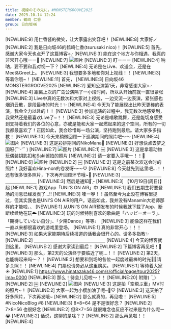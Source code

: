```yaml
---
title: 視線のその先に。#MONSTERGROOVE2025
date: 2025.10.14 12:24
member: 鶴崎 仁香
group: 日向坂46
---
```


[NEWLINE:9]
用仁香酱的微笑，让大家露出笑容吧！
[NEWLINE:8]
大家好🪄
[NEWLINE:2]
我是日向坂46的鹤崎仁香(tsurusaki nico)！
[NEWLINE:5]
首先，感谢大家今天也点开了这篇博客⟡.·
[NEWLINE:3]
能在这个地方与你相遇，我真的非常开心哦ーー🤍
[NEWLINE:7]
![图片](https://cdn.hinatazaka46.com/files/14/diary/official/member/moblog/202510/mob6evM08.jpg)
[NEWLINE:3]
盯ーーー
[NEWLINE:4]
呐呐，要不要和我对视一下？
[NEWLINE:4]
无论是在Live、欢送会，还是在Meet&Greet上。
[NEWLINE:3]
我想要多多地和你对上视线！！
[NEWLINE:3]
等着你哦~！
[NEWLINE:11]
首先，
[NEWLINE:3]
日向坂46 MONSTERGROOVE2025
[NEWLINE:2]
爱知公演第1天，非常感谢大家⟡.·
[NEWLINE:4]
距离上次的广岛公演隔了一小段时间，所以从开始前就一直很紧张
[NEWLINE:3]
Live中真的无数次和大家对上视线，一边交流一边表演，紧张感也烟消云散，是段最棒的时光！✨
[NEWLINE:4]
今天为了能展现出比昨天更棒的表演，我会全力以赴的！！
[NEWLINE:3]
参加巡演的过程中，我无数次地感受到，我果然还是最喜欢Live了~！！
[NEWLINE:3]
无论是唱歌跳舞，还是能切身感受到支持着我们的各位的心意，亦或是能和大家一起燃起来的这个空间，所有的一切我都最喜欢了！正因如此，我会珍惜每一场公演，坚持跑到最后。请大家多多指教！
[NEWLINE:10]
今天来稍微回顾一下巡演期间的照片吧～～
[NEWLINE:4]
![图片](https://cdn.hinatazaka46.com/files/14/diary/official/member/moblog/202510/mobhxxC1v.jpg)
[NEWLINE:3]
这是彩排期间的NikoMana🦀
[NEWLINE:2]
好想快点去梦之国呀(˶'ᵕ'˶ )‪︎
[NEWLINE:7]
![图片](https://cdn.hinatazaka46.com/files/14/diary/official/member/moblog/202510/moboGiFj6.jpg)
[NEWLINE:1]
￼
[NEWLINE:3]
这是拿着动物玩偶装钥匙扣和Saki酱拍的照片
[NEWLINE:2]
请一定要入手哦ー！！🐾
[NEWLINE:6]
![图片](https://cdn.hinatazaka46.com/files/14/diary/official/member/moblog/202510/mobbMsZW6.jpg)
[NEWLINE:2]
￼
[NEWLINE:2]
这是之前某次欢送会时的照片！我好喜欢Hina-non的卷发呀～～♡
[NEWLINE:8]
今天就先到这里吧…！！还有很多很多照片，下次再开回顾环节哦~📸
[NEWLINE:3]
＿＿＿＿＿＿＿＿＿＿＿＿＿＿＿＿
[NEWLINE:3]
然后是通知📢 ̖́-‬
[NEWLINE:3]
【10月19日(周日)】起
[NEWLINE:1]
游戏App「UNI'S ON AIR」中
[NEWLINE:1]
我们五期生将要登场的消息已经发表了…‼︎
[NEWLINE:3]
哇ー咿！！虽然至今为止没在博客里提过，但其实我也是UNI'S ON AIR的用户。话虽如此，我并没有Manamin大老师那样的才能啦、、
[NEWLINE:1]
从UNI'S ON AIR预发布的时候我就下载了App，断断续续地在玩☁️
[NEWLINE:3]
玩的时候特别喜欢的歌曲是「ハッピーオーラ」、「期待していない自分」、「夕陽Dance」等等♩ ܸ
[NEWLINE:3]
能像这样在我们一直以来都很喜欢的游戏里登场，
[NEWLINE:1]
真的非常开心！！！
[NEWLINE:3]
如果大家能期待后续报道的话我会很开心的。请多多指教✨
[NEWLINE:2]
＿＿＿＿＿＿＿＿＿＿＿＿＿＿＿＿
[NEWLINE:4]
今天的博客就到这里。
[NEWLINE:2]
感谢大家读到最后！
[NEWLINE:2]
下篇博客再见吧！🩵
[NEWLINE:3]
那么，第2天的公演终于要临近了呢…！！
[NEWLINE:2]
第2天，也能嗨起来吗～？！
[NEWLINE:2]
想要和到场的各位一起度过最棒的时光🫶🏻请多关照！！
[NEWLINE:4]
门票也请务必从这里购买。
[NEWLINE:1]
等待着大家☀️
[NEWLINE:1]
https://www.hinatazaka46.com/s/official/page/tour2025?ima=0000
[NEWLINE:3]
那么！待会儿见啦～！！
[NEWLINE:20]
附赠( ¨̮ )
[NEWLINE:2]
￼
[NEWLINE:2]
![图片](https://cdn.hinatazaka46.com/files/14/diary/official/member/moblog/202510/mobiVfC6z.jpg)
[NEWLINE:3]
这是拍「空飛ぶ車」MV时的照片~！
[NEWLINE:2]
大家一起为小樱加油了呢~🌸♡
[NEWLINE:3]
这天拍了好多照片，下次再发哦~
[NEWLINE:2]
那么就真的，再见啦！
[NEWLINE:5]
#NicoNicoBlog #8
[NEWLINE:3]
8×8=64 是不是很好念？
[NEWLINE:2]
7×8=56 也很好念
[NEWLINE:2]
但8×7=56 就很难念也反应不过来是为什么呢ー😭
[NEWLINE:2]
话说，这聊的是啥？？
[NEWLINE:2]
那么再见啦！！
[NEWLINE:4]